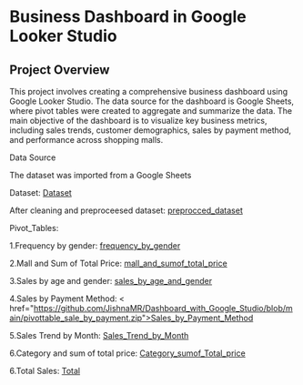 # Business Dashboard in Google Looker Studio 

## Project Overview 

This project involves creating a comprehensive business dashboard using Google Looker Studio. The 
data source for the dashboard is Google Sheets, where pivot tables were created to aggregate and 
summarize the data. The main objective of the dashboard is to visualize key business metrics, 
including sales trends, customer demographics, sales by payment method, and performance across 
shopping malls.

Data Source 

The dataset was imported from a Google Sheets

Dataset:
<a href="https://github.com/JishnaMR/Dashboard_with_Google_Studio/blob/main/row_data.zip">Dataset</a>

After cleaning and preproceesed dataset:
<a href="https://github.com/JishnaMR/Dashboard_with_Google_Studio/blob/main/after_prepared_data.zip">preprocced_dataset</a>

Pivot_Tables:

1.Frequency by gender:
 <a href="https://github.com/JishnaMR/Dashboard_with_Google_Studio/blob/main/pivottable_frequency%20by%20gender.zip">frequency_by_gender</a>

2.Mall and Sum of Total Price:
<a href="https://github.com/JishnaMR/Dashboard_with_Google_Studio/blob/main/pivottable_mall_and_sumoftotalprice.zip">mall_and_sumof_total_price</a>

3.Sales by age and gender:
<a href="https://github.com/JishnaMR/Dashboard_with_Google_Studio/blob/main/pivottable_sale_by_age%20and_gender%20(2).zip">sales_by_age_and_gender</a>

4.Sales by Payment Method:
< href="https://github.com/JishnaMR/Dashboard_with_Google_Studio/blob/main/pivottable_sale_by_payment.zip">Sales_by_Payment_Method</a>

5.Sales Trend by Month:
<a href="https://github.com/JishnaMR/Dashboard_with_Google_Studio/blob/main/pivottable_sale_trend_by_month.zip">Sales_Trend_by_Month</a>

6.Category and sum of total price:
<a href="https://github.com/JishnaMR/Dashboard_with_Google_Studio/blob/main/pivottable_category_summoftotalprice.zip">Category_sumof_Total_price</a>

6.Total Sales:
<a href="https://github.com/JishnaMR/Dashboard_with_Google_Studio/blob/main/pivottable_total.csv">Total</a>
         
